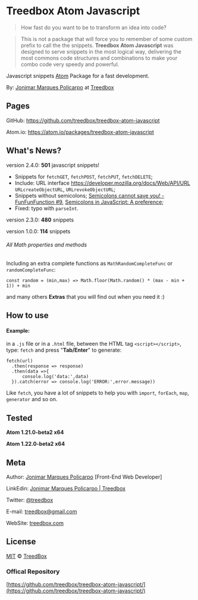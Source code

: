 # Treedbox Atom Javascript
>  How fast do you want to be to transform an idea into code?

> This is not a package that will force you to remember of some custom prefix to call the the snippets. **Treedbox Atom Javascript** was designed to serve snippets in the most logical way, delivering the most commons code structures and combinations to make your combo code very speedy and powerful.

Javascript snippets [Atom](https://atom.io) Package for a fast development.

By: [Jonimar Marques Policarpo](https://www.linkedin.com/in/treedbox/ 'LinkEdin') at [Treedbox](http://treedbox.com)

## Pages
GitHub:  https://github.com/treedbox/treedbox-atom-javascript

Atom.io: https://atom.io/packages/treedbox-atom-javascript

## What's News?
version 2.4.0: **501** javascript snippets!
- Snippets for `fetchGET`, `fetchPOST`, `fetchPUT`, `fetchDELETE`;
- Include: URL interface https://developer.mozilla.org/docs/Web/API/URL
`URLcreateObjectURL`, `URLrevokeObjectURL`;
- Snippets without semicolons; [Semicolons cannot save you! - FunFunFunction #9](https://www.youtube.com/watch?v=Qlr-FGbhKaI), [Semicolons in JavaScript: A preference](https://blog.kentcdodds.com/semicolons-in-javascript-a-preference-dd8fc8b80895);
- Fixed: typo with `parseInt`.

version 2.3.0: **480** snippets

version 1.0.0: **114** snippets

###### All Math properties and methods
Including an extra complete functions as `MathRandomCompleteFunc` or `randomCompleteFunc`:
```
const random = (min,max) => Math.floor(Math.random() * (max - min + 1)) + min
```
and many others **Extras** that you will find out when you need it :)

## How to use
#### Example:
in a `.js` file or in a `.html` file, between the HTML tag `<script></script>`,
type: `fetch` and press "**Tab/Enter**" to generate:
```
fetch(url)
  .then(response => response)
  .then(data =>{
      console.log('data:',data)
  }).catch(error => console.log('ERROR:',error.message))
 ```
 Like `fetch`, you have a lot of snippets to help you with `import`, `forEach`, `map`, `generator` and so on.

## Tested
 **Atom 1.21.0-beta2 x64**

 **Atom 1.22.0-beta2 x64**

## Meta
 Author: [Jonimar Marques Policarpo](https://www.linkedin.com/in/treedbox/ 'LinkEdin') [Front-End Web Developer]

 LinkEdin:  [Jonimar Marques Policarpo | Treedbox](https://www.linkedin.com/in/treedbox/ 'LinkEdin')

 Twitter:  [@treedbox](http://twitter.com/treedbox)

 E-mail:  [treedbox@gmail.com](mailto:treedbox@gmail.com)

 WebSite:  [treedbox.com](http://treedbox.com)

## License
 [MIT](LICENSE.md) © [TreedBox](https://github.com/treedbox)

### Offical Repository
[https://github.com/treedbox/treedbox-atom-javascript/](https://github.com/treedbox/treedbox-atom-javascript/)
